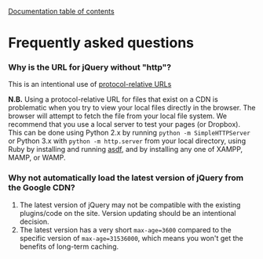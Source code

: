 [Documentation table of contents](TOC.md)

# Frequently asked questions

### Why is the URL for jQuery without "http"?

This is an intentional use of [protocol-relative
URLs](http://paulirish.com/2010/the-protocol-relative-url/)

**N.B.** Using a protocol-relative URL for files that exist on a CDN is
problematic when you try to view your local files directly in the browser. The
browser will attempt to fetch the file from your local file system. We
recommend that you use a local server to test your pages (or Dropbox). This can
be done using Python 2.x by running `python -m SimpleHTTPServer` or Python 3.x
with `python -m http.server` from your local directory, using Ruby by installing
and running [asdf](https://rubygems.org/gems/asdf), and by installing any one of
XAMPP, MAMP, or WAMP.

### Why not automatically load the latest version of jQuery from the Google CDN?

1. The latest version of jQuery may not be compatible with the existing
   plugins/code on the site. Version updating should be an intentional
   decision.
2. The latest version has a very short `max-age=3600` compared to the specific
   version of `max-age=31536000`, which means you won't get the benefits of
   long-term caching.